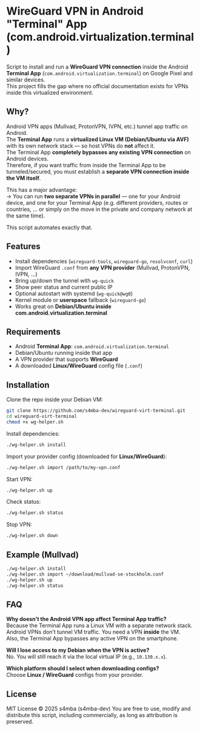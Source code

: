 # WireGuard VPN in Android "Terminal" App (com.android.virtualization.terminal)

Script to install and run a **WireGuard VPN connection** inside the Android **Terminal App** (`com.android.virtualization.terminal`) on Google Pixel and similar devices.  
This project fills the gap where no official documentation exists for VPNs inside this virtualized environment.

## Why?
Android VPN apps (Mullvad, ProtonVPN, IVPN, etc.) tunnel app traffic on Android.  
The **Terminal App** runs a **virtualized Linux VM (Debian/Ubuntu via AVF)** with its own network stack — so host VPNs do **not** affect it.  
The Terminal App **completely bypasses any existing VPN connection** on Android devices.  
Therefore, if you want traffic from inside the Terminal App to be tunneled/secured, you must establish a **separate VPN connection inside the VM itself**.  

This has a major advantage:  
→ You can run **two separate VPNs in parallel** — one for your Android device, and one for your Terminal App (e.g. different providers, routes or countries, ... or simply on the move in the private and company network at the same time).

This script automates exactly that.

## Features
- Install dependencies (`wireguard-tools`, `wireguard-go`, `resolvconf`, `curl`)
- Import WireGuard `.conf` from **any VPN provider** (Mullvad, ProtonVPN, IVPN, …)
- Bring up/down the tunnel with `wg-quick`
- Show peer status and current public IP
- Optional autostart with systemd (`wg-quick@wg0`)
- Kernel module or **userspace** fallback (`wireguard-go`)
- Works great on **Debian/Ubuntu inside com.android.virtualization.terminal**

## Requirements
- Android **Terminal App**: `com.android.virtualization.terminal`
- Debian/Ubuntu running inside that app
- A VPN provider that supports **WireGuard**
- A downloaded **Linux/WireGuard** config file (`.conf`)

## Installation
Clone the repo inside your Debian VM:
```bash
git clone https://github.com/s4mba-dev/wireguard-virt-terminal.git
cd wireguard-virt-terminal
chmod +x wg-helper.sh
```

Install dependencies:
```bash
./wg-helper.sh install
```

Import your provider config (downloaded for **Linux/WireGuard**):
```bash
./wg-helper.sh import /path/to/my-vpn.conf
```

Start VPN:
```bash
./wg-helper.sh up
```

Check status:
```bash
./wg-helper.sh status
```

Stop VPN:
```bash
./wg-helper.sh down
```

## Example (Mullvad)
```bash
./wg-helper.sh install
./wg-helper.sh import ~/download/mullvad-se-stockholm.conf
./wg-helper.sh up
./wg-helper.sh status
```

## FAQ

**Why doesn’t the Android VPN app affect Terminal App traffic?**  
Because the Terminal App runs a Linux VM with a separate network stack. Android VPNs don’t tunnel VM traffic. You need a VPN **inside** the VM.  
Also, the Terminal App bypasses any active VPN on the smartphone.

**Will I lose access to my Debian when the VPN is active?**  
No. You will still reach it via the local virtual IP (e.g., `10.130.x.x`).

**Which platform should I select when downloading configs?**  
Choose **Linux / WireGuard** configs from your provider.

## License
MIT License © 2025 s4mba (s4mba-dev)
You are free to use, modify and distribute this script, including commercially, as long as attribution is preserved.
